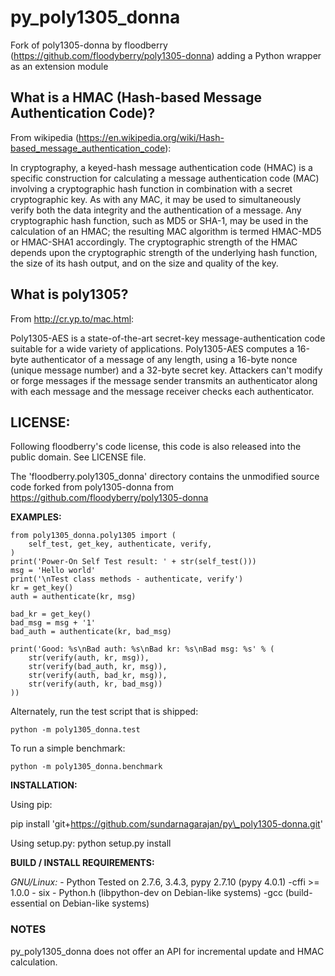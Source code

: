 py\_poly1305\_donna
===================

Fork of poly1305-donna by floodberry (<https://github.com/floodyberry/poly1305-donna>) adding a Python wrapper as an extension module

What is a HMAC (Hash-based Message Authentication Code)?
--------------------------------------------------------

From wikipedia (<https://en.wikipedia.org/wiki/Hash-based_message_authentication_code>):

In cryptography, a keyed-hash message authentication code (HMAC) is a specific construction for calculating a message authentication code (MAC) involving a cryptographic hash function in combination with a secret cryptographic key. As with any MAC, it may be used to simultaneously verify both the data integrity and the authentication of a message. Any cryptographic hash function, such as MD5 or SHA-1, may be used in the calculation of an HMAC; the resulting MAC algorithm is termed HMAC-MD5 or HMAC-SHA1 accordingly. The cryptographic strength of the HMAC depends upon the cryptographic strength of the underlying hash function, the size of its hash output, and on the size and quality of the key.

What is poly1305?
-----------------

From <http://cr.yp.to/mac.html>:

Poly1305-AES is a state-of-the-art secret-key message-authentication code suitable for a wide variety of applications. Poly1305-AES computes a 16-byte authenticator of a message of any length, using a 16-byte nonce (unique message number) and a 32-byte secret key. Attackers can't modify or forge messages if the message sender transmits an authenticator along with each message and the message receiver checks each authenticator.

LICENSE:
--------

Following floodberry's code license, this code is also released into the public domain. See LICENSE file.

The 'floodberry.poly1305\_donna' directory contains the unmodified source code forked from poly1305-donna from <https://github.com/floodyberry/poly1305-donna>

**EXAMPLES:**

~~~~ {.sourceCode .python}
from poly1305_donna.poly1305 import (
    self_test, get_key, authenticate, verify,
)
print('Power-On Self Test result: ' + str(self_test()))
msg = 'Hello world'
print('\nTest class methods - authenticate, verify')
kr = get_key()
auth = authenticate(kr, msg)

bad_kr = get_key()
bad_msg = msg + '1'
bad_auth = authenticate(kr, bad_msg)

print('Good: %s\nBad auth: %s\nBad kr: %s\nBad msg: %s' % (
    str(verify(auth, kr, msg)),
    str(verify(bad_auth, kr, msg)),
    str(verify(auth, bad_kr, msg)),
    str(verify(auth, kr, bad_msg))
))
~~~~

Alternately, run the test script that is shipped:

~~~~ {.sourceCode .python}
python -m poly1305_donna.test
~~~~

To run a simple benchmark:

~~~~ {.sourceCode .python}
python -m poly1305_donna.benchmark
~~~~

**INSTALLATION:**

Using pip:

pip install 'git+[<https://github.com/sundarnagarajan/py>\\\_poly1305-donna.git](https://github.com/sundarnagarajan/py\_poly1305-donna.git)'

Using setup.py: python setup.py install

**BUILD / INSTALL REQUIREMENTS:**

*GNU/Linux:* - Python Tested on 2.7.6, 3.4.3, pypy 2.7.10 (pypy 4.0.1) -cffi \>= 1.0.0 - six - Python.h (libpython-dev on Debian-like systems) -gcc (build-essential on Debian-like systems)

### NOTES

py\_poly1305\_donna does not offer an API for incremental update and HMAC calculation.
